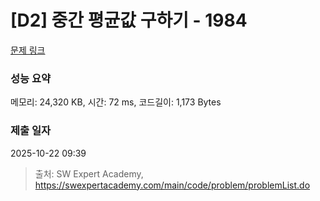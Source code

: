 # [D2] 중간 평균값 구하기 - 1984 

[문제 링크](https://swexpertacademy.com/main/code/problem/problemDetail.do?contestProbId=AV5Pw_-KAdcDFAUq) 

### 성능 요약

메모리: 24,320 KB, 시간: 72 ms, 코드길이: 1,173 Bytes

### 제출 일자

2025-10-22 09:39



> 출처: SW Expert Academy, https://swexpertacademy.com/main/code/problem/problemList.do